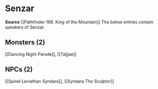 ﻿---
id: '92'
name: Senzar
rarity: Rare
source: '[[DATABASE/source/Pathfinder 168. King of the Mountain|Pathfinder #168: King
  of the Mountain]]'
trait:
- '[[DATABASE/trait/Rare|Rare]]'
type: Language

---
# Senzar

**Source** [[Pathfinder 168. King of the Mountain]]
The below entries contain speakers of Senzar.

## Monsters (2)

[[Dancing Night Parade]], [[Taljjae]]

## NPCs (2)

[[Spinel Leviathan Syndara]], [[Syndara The Sculptor]]